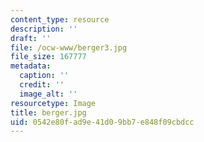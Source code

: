 ```yaml
---
content_type: resource
description: ''
draft: ''
file: /ocw-www/berger3.jpg
file_size: 167777
metadata:
  caption: ''
  credit: ''
  image_alt: ''
resourcetype: Image
title: berger.jpg
uid: 0542e80f-ad9e-41d0-9bb7-e848f09cbdcc
---
```

